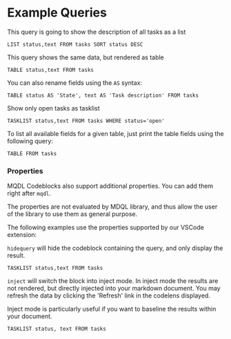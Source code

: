# Example Queries

This query is going to show the description of all tasks as a list

```mdql
LIST status,text FROM tasks SORT status DESC
```

This query shows the same data, but rendered as table

```mdql
TABLE status,text FROM tasks
```

You can also rename fields using the `AS` syntax:
```mdql
TABLE status AS 'State', text AS 'Task description' FROM tasks
```


Show only open tasks as tasklist

```mdql
TASKLIST status,text FROM tasks WHERE status='open'
```

To list all available fields for a given table, just print the table fields using the following query:
```mdql
TABLE FROM tasks
````

### Properties

MQDL Codeblocks also support additional properties. You can add them right after `mqdl`.

The properties are not evaluated by MDQL library, and thus allow the user of the library to use them as general purpose.

The following examples use the properties supported by our VSCode extension:

`hidequery` will hide the codeblock containing the query, and only display the result.

```mdql hidequery
TASKLIST status,text FROM tasks
```

`inject` will switch the block into inject mode. In inject mode the results are not rendered, but directly injected into your markdown document. You may refresh the data by clicking the 'Refresh' link in the codelens displayed.

Inject mode is particularly useful if you want to baseline the results within your document.

```mdql inject hidequery
TASKLIST status, text FROM tasks
```